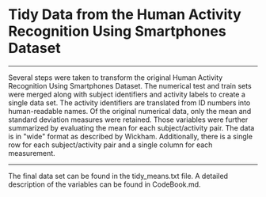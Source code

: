 # Tidy Data from the Human Activity Recognition Using Smartphones Dataset
***
Several steps were taken to transform the original Human Activity Recognition Using Smartphones Dataset. The numerical test and train sets were merged along with subject identifiers and activity labels to create a single data set. The activity identifiers are translated from ID numbers into human-readable names. Of the original numerical data, only the mean and standard deviation measures were retained. Those variables were further summarized by evaluating the mean for each subject/activity pair. The data is in "wide" format as described by Wickham. Additionally, there is a single row for each subject/activity pair and a single column for each measurement.
***
The final data set can be found in the tidy_means.txt file. A detailed description of the variables can be found in CodeBook.md.

